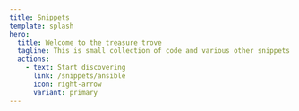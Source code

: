 ```yaml
---
title: Snippets
template: splash
hero:
  title: Welcome to the treasure trove
  tagline: This is small collection of code and various other snippets that I've found useful to refer back to over the years. I try to keep it up-to-date with anything that I do multiple times.
  actions:
    - text: Start discovering
      link: /snippets/ansible
      icon: right-arrow
      variant: primary
---
```

